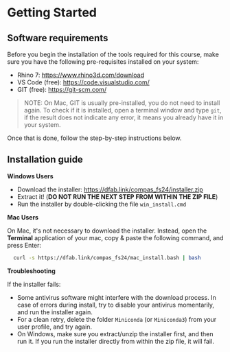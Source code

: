 # Getting Started

## Software requirements

Before you begin the installation of the tools required for this course, make sure you have the following pre-requisites installed on your system:

* Rhino 7: https://www.rhino3d.com/download
* VS Code (free): https://code.visualstudio.com/
* GIT (free): https://git-scm.com/

> NOTE: On Mac, GIT is usually pre-installed, you do not need to install again. To check if it is installed, open a terminal window and type `git`, if the result does not indicate any error, it means you already have it in your system.

Once that is done, follow the step-by-step instructions below.

## Installation guide

**Windows Users**

* Download the installer: https://dfab.link/compas_fs24/installer.zip
* Extract it! (**DO NOT RUN THE NEXT STEP FROM WITHIN THE ZIP FILE**)
* Run the installer by double-clicking the file `win_install.cmd`

**Mac Users**

On Mac, it's not necessary to download the installer. Instead, open the **Terminal** application of your mac, copy & paste the following command, and press Enter:
```bash
  curl -s https://dfab.link/compas_fs24/mac_install.bash | bash
```

**Troubleshooting**

If the installer fails:

* Some antivirus software might interfere with the download process. In case of errors during install, try to disable your antivirus momentarily, and run the installer again.
* For a clean retry, delete the folder `Miniconda` (or `Miniconda3`) from your user profile, and try again.
* On Windows, make sure you extract/unzip the installer first, and then run it. If you run the installer directly from within the zip file, it will fail. 
